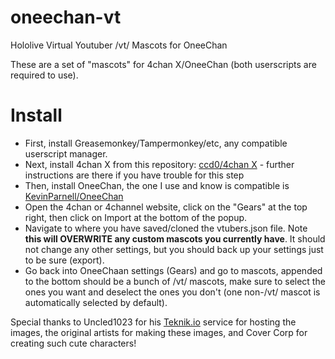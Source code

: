 # oneechan-vt
Hololive Virtual Youtuber /vt/ Mascots for OneeChan

These are a set of "mascots" for 4chan X/OneeChan (both userscripts are required to use).

# Install

- First, install Greasemonkey/Tampermonkey/etc, any compatible userscript manager.
- Next, install 4chan X from this repository: [ccd0/4chan X](https://github.com/ccd0/4chan-x) - further instructions are there if you have trouble for this step
- Then, install OneeChan, the one I use and know is compatible is [KevinParnell/OneeChan](https://github.com/KevinParnell/OneeChan)
- Open the 4chan or 4channel website, click on the "Gears" at the top right, then click on Import at the bottom of the popup.
- Navigate to where you have saved/cloned the vtubers.json file.  Note **this will OVERWRITE any custom mascots you currently have**.  It should not change any other settings, but you should back up your settings just to be sure (export).
- Go back into OneeChaan settings (Gears) and go to mascots, appended to the bottom should be a bunch of /vt/ mascots, make sure to select the ones you want and deselect the ones you don't (one non-/vt/ mascot is automatically selected by default).

Special thanks to Uncled1023 for his [Teknik.io](https://www.teknik.io) service for hosting the images, the original artists for making these images, and Cover Corp for creating such cute characters!
